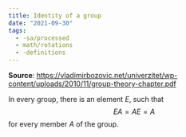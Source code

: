 ```yaml
---
title: Identity of a group
date: "2021-09-30"
tags:
  - -sa/processed
  - math/rotations
  - -definitions
---
```


**Source**: https://vladimirbozovic.net/univerzitet/wp-content/uploads/2010/11/group-theory-chapter.pdf

In every group, there is an element $E$, such that
$$EA = AE = A$$
for every member $A$ of the group.